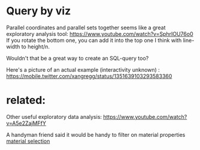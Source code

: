 # Query by viz

Parallel coordinates and parallel sets together seems like a great exploratory analysis tool: https://www.youtube.com/watch?v=SphrIOU76o0
If you rotate the bottom one, you can add it into the top one I think with line-width to height/n.

Wouldn't that be a great way to create an SQL-query too?

Here's a picture of an actual example (interactivity unknown) : https://mobile.twitter.com/xangregg/status/1351639103293583360
# related:

Other useful exploratory data analysis: https://www.youtube.com/watch?v=A5e2ZajMFfY

A handyman friend said it would be handy to filter on material properties [material selection](https://en.m.wikipedia.org/wiki/Material_selection#Ashby_plots)
